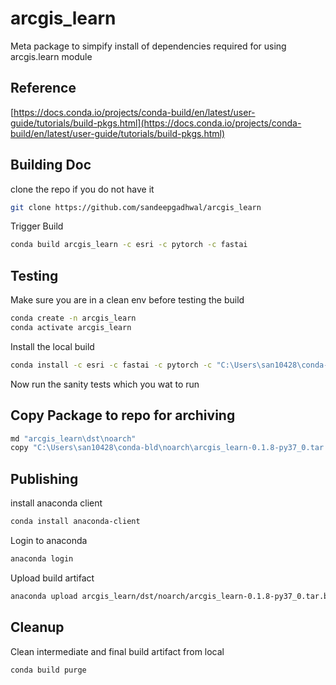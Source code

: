 # arcgis_learn

Meta package to simpify install of dependencies required for using arcgis.learn module

## Reference
[https://docs.conda.io/projects/conda-build/en/latest/user-guide/tutorials/build-pkgs.html](https://docs.conda.io/projects/conda-build/en/latest/user-guide/tutorials/build-pkgs.html)

## Building Doc
clone the repo if you do not have it
````bash
git clone https://github.com/sandeepgadhwal/arcgis_learn
````
Trigger Build
````bash
conda build arcgis_learn -c esri -c pytorch -c fastai
````

## Testing
Make sure you are in a clean env before testing the build
````bash
conda create -n arcgis_learn
conda activate arcgis_learn
````
Install the local build
````bash
conda install -c esri -c fastai -c pytorch -c "C:\Users\san10428\conda-bld" arcgis_learn
````
Now run the sanity tests which you wat to run

## Copy Package to repo for archiving
````bash
md "arcgis_learn\dst\noarch"
copy "C:\Users\san10428\conda-bld\noarch\arcgis_learn-0.1.8-py37_0.tar.bz2" "arcgis_learn\dst\noarch\arcgis_learn-0.1.8-py37_0.tar.bz2"
````

## Publishing
install anaconda client
```bash
conda install anaconda-client
```
Login to anaconda
```bash
anaconda login
```
Upload build artifact
```bash
anaconda upload arcgis_learn/dst/noarch/arcgis_learn-0.1.8-py37_0.tar.bz2
```

## Cleanup
Clean intermediate and final build artifact from local
```bash
conda build purge
```